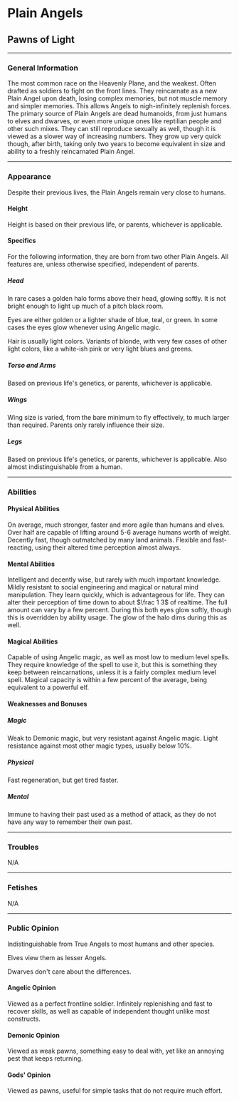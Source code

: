 # Plain Angels

## Pawns of Light

---

### General Information

The most common race on the Heavenly Plane, and the weakest. Often drafted as soldiers to fight on the front lines. They reincarnate as a new Plain Angel upon death, losing complex memories, but not muscle memory and simpler memories. This allows Angels to nigh-infinitely replenish forces.
The primary source of Plain Angels are dead humanoids, from just humans to elves and dwarves, or even more unique ones like reptilian people and other such mixes. They can still reproduce sexually as well, though it is viewed as a slower way of increasing numbers. They grow up very quick though, after birth, taking only two years to become equivalent in size and ability to a freshly reincarnated Plain Angel.

---

### Appearance

Despite their previous lives, the Plain Angels remain very close to humans.

#### Height

Height is based on their previous life, or parents, whichever is applicable.

#### Specifics

For the following information, they are born from two other Plain Angels. All features are, unless otherwise specified, independent of parents.

##### Head

In rare cases a golden halo forms above their head, glowing softly. It is not bright enough to light up much of a pitch black room.

Eyes are either golden or a lighter shade of blue, teal, or green. In some cases the eyes glow whenever using Angelic magic.

Hair is usually light colors. Variants of blonde, with very few cases of other light colors, like a white-ish pink or very light blues and greens.

##### Torso and Arms

Based on previous life's genetics, or parents, whichever is applicable.

##### Wings

Wing size is varied, from the bare minimum to fly effectively, to much larger than required. Parents only rarely influence their size.

##### Legs

Based on previous life's genetics, or parents, whichever is applicable. Also almost indistinguishable from a human.

---

### Abilities

#### Physical Abilities

On average, much stronger, faster and more agile than humans and elves. Over half are capable of lifting around 5-6 average humans worth of weight. Decently fast, though outmatched by many land animals. Flexible and fast-reacting, using their altered time perception almost always.

#### Mental Abilities

Intelligent and decently wise, but rarely with much important knowledge. Mildly resistant to social engineering and magical or natural mind manipulation. They learn quickly, which is advantageous for life.
They can alter their perception of time down to about $\frac 1 3$ of realtime. The full amount can vary by a few percent. During this both eyes glow softly, though this is overridden by ability usage. The glow of the halo dims during this as well.

#### Magical Abilities

Capable of using Angelic magic, as well as most low to medium level spells. They require knowledge of the spell to use it, but this is something they keep between reincarnations, unless it is a fairly complex medium level spell. Magical capacity is within a few percent of the average, being equivalent to a powerful elf.

#### Weaknesses and Bonuses

##### Magic

Weak to Demonic magic, but very resistant against Angelic magic. Light resistance against most other magic types, usually below 10%.

##### Physical

Fast regeneration, but get tired faster.

##### Mental

Immune to having their past used as a method of attack, as they do not have any way to remember their own past.

---

### Troubles

N/A

---

### Fetishes

N/A

---

### Public Opinion

Indistinguishable from True Angels to most humans and other species.

Elves view them as lesser Angels.

Dwarves don't care about the differences.

#### Angelic Opinion

Viewed as a perfect frontline soldier. Infinitely replenishing and fast to recover skills, as well as capable of independent thought unlike most constructs.

#### Demonic Opinion

Viewed as weak pawns, something easy to deal with, yet like an annoying pest that keeps returning.

#### Gods' Opinion

Viewed as pawns, useful for simple tasks that do not require much effort.
